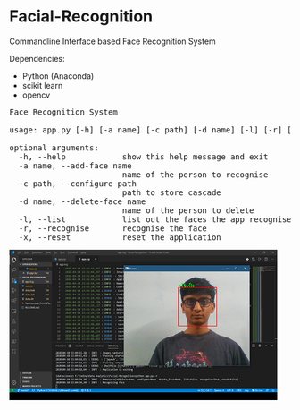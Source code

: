 # Facial-Recognition

Commandline Interface based Face Recognition System

Dependencies:
* Python (Anaconda)
* scikit learn
* opencv

<pre>
Face Recognition System

usage: app.py [-h] [-a name] [-c path] [-d name] [-l] [-r] [-x]

optional arguments:
  -h, --help            show this help message and exit
  -a name, --add-face name
                        name of the person to recognise
  -c path, --configure path
                        path to store cascade
  -d name, --delete-face name
                        name of the person to delete
  -l, --list            list out the faces the app recognises
  -r, --recognise       recognise the face
  -x, --reset           reset the application
</pre>  

![demo](demo.png)